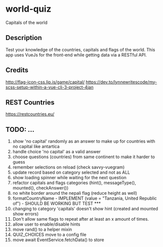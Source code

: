 # world-quiz
Capitals of the world

## Description
Test your knowledge of the countries, capitals and flags of the world. This app uses VueJs for the front-end while getting data via a RESTful API.

## Credits
http://flag-icon-css.lip.is/game/capital/
https://dev.to/lynnewritescode/my-scss-setup-within-a-vue-cli-3-project-4jan

## REST Countries
https://restcountries.eu/

## TODO: ...
1. show 'no capital' randomly as an answer to make up for countries with no capital like antartica
2. handle choice 'no capital' as a valid answer
3. choose questions (countries) from same continent to make it harder to guess
4. remember selections on reload (check savvy-vuegram)
5. update record based on category selected and not as ALL
6. show loading spinner while waiting for the next question
7. refactor capitals and flags categories (hint(), messageType(), mounted(), checkAnswer())
8. no white border around the nepali flag (reduce height as well)
9. formatCountryName - IMPLEMENT (value = "Tanzania, United Republic of") - SHOULD BE WORKING BUT TEST ***
10. changing to category 'capitals' doesn't show hint (created and mounted show errors)
11. Don't allow same flags to repeat after at least an x amount of times.
12. allow user to enable/disable hints
13. move rand() to a helper mixin
14. QUIZ_CHOICES move to a config file
15. move await EventService.fetchData() to store
